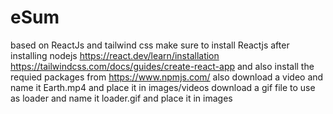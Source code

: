 # eSum
based on ReactJs and tailwind css
make sure to install Reactjs after installing nodejs https://react.dev/learn/installation https://tailwindcss.com/docs/guides/create-react-app
and also install the requied packages from https://www.npmjs.com/
also download a video and name it Earth.mp4 and place it in images/videos
download a gif file to use as loader and name it loader.gif and place it in images
